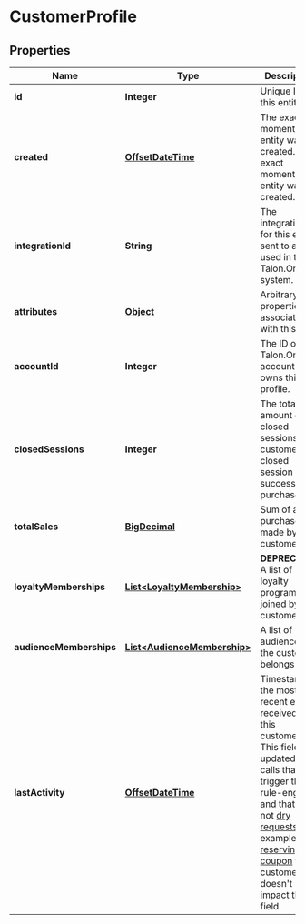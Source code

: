 

# CustomerProfile


## Properties

Name | Type | Description | Notes
------------ | ------------- | ------------- | -------------
**id** | **Integer** | Unique ID for this entity. | 
**created** | [**OffsetDateTime**](OffsetDateTime.md) | The exact moment this entity was created. The exact moment this entity was created. | 
**integrationId** | **String** | The integration ID for this entity sent to and used in the Talon.One system. | 
**attributes** | [**Object**](.md) | Arbitrary properties associated with this item | 
**accountId** | **Integer** | The ID of the Talon.One account that owns this profile. | 
**closedSessions** | **Integer** | The total amount of closed sessions by a customer. A closed session is a successful purchase. | 
**totalSales** | [**BigDecimal**](BigDecimal.md) | Sum of all purchases made by this customer | 
**loyaltyMemberships** | [**List&lt;LoyaltyMembership&gt;**](LoyaltyMembership.md) | **DEPRECATED** A list of loyalty programs joined by the customer.  |  [optional]
**audienceMemberships** | [**List&lt;AudienceMembership&gt;**](AudienceMembership.md) | A list of audiences the customer belongs to |  [optional]
**lastActivity** | [**OffsetDateTime**](OffsetDateTime.md) | Timestamp of the most recent event received from this customer. This field is updated on calls that trigger the rule-engine and that are not [dry requests](https://docs.talon.one/docs/dev/integration-api/dry-requests/#overlay).  For example, [reserving a coupon](https://docs.talon.one/integration-api/#operation/createCouponReservation) for a customer doesn&#39;t impact this field.  | 



